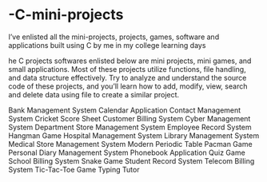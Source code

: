 # -C-mini-projects

I’ve enlisted all the mini-projects, projects, games, software and applications built using C by me in my college learning days


he C projects softwares enlisted below are mini projects, mini games, and small applications. Most of these projects utilize functions, file handling, and data structure effectively. Try to analyze and understand the source code of these projects, and you’ll learn how to add, modify, view, search and delete data using file to create a similar project.

Bank Management System
Calendar Application
Contact Management System
Cricket Score Sheet
Customer Billing System
Cyber Management System
Department Store Management System
Employee Record System
Hangman Game
Hospital Management System
Library Management System
Medical Store Management System
Modern Periodic Table
Pacman Game
Personal Diary Management System
Phonebook Application
Quiz Game
School Billing System
Snake Game
Student Record System
Telecom Billing System
Tic-Tac-Toe Game
Typing Tutor
